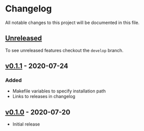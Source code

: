 # Changelog
All notable changes to this project will be documented in this file.

## [Unreleased]
To see unreleased features checkout the `develop` branch.

## [v0.1.1] - 2020-07-24
### Added
* Makefile variables to specify installation path
* Links to releases in changelog

## [v0.1.0] - 2020-07-20
* Initial release

[Unreleased]: https://github.com/jacobkoziej/dotfile-manager/tree/develop
[v0.1.1]: https://github.com/jacobkoziej/dotfile-manager/releases/tag/v0.1.1
[v0.1.0]: https://github.com/jacobkoziej/dotfile-manager/releases/tag/v0.1.0
